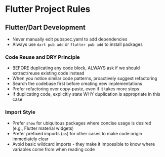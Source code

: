 # Flutter Project Rules

## Flutter/Dart Development

- Never manually edit pubspec.yaml to add dependencies
- Always use `dart pub add` or `flutter pub add` to install packages

### Code Reuse and DRY Principle

- BEFORE duplicating any code block, ALWAYS ask if we should extract/reuse existing code instead
- When you notice similar code patterns, proactively suggest refactoring
- Search the codebase first before creating new implementations
- Prefer refactoring over copy-paste, even if it takes more steps
- If duplicating code, explicitly state WHY duplication is appropriate in this case

### Import Style

- Prefer `show` for ubiquitous packages where concise usage is desired (e.g., Flutter material widgets)
- Prefer prefixed imports (`as`) for other cases to make code origin immediately clear
- Avoid basic wildcard imports - they make it impossible to know where variables come from when reading code

